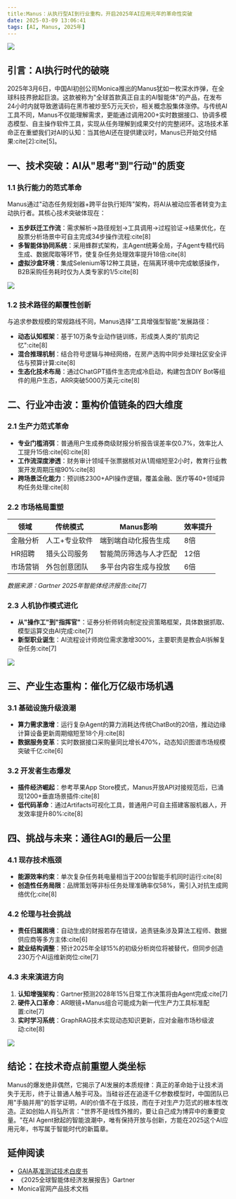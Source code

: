 ```yaml
---
title:Manus：从执行型AI到行业重构，开启2025年AI应用元年的革命性突破
date: 2025-03-09 13:06:41
tags: [AI, Manus, 2025年]
---
```


![](images/manus-ai-1.png)

## 引言：AI执行时代的破晓

2025年3月6日，中国AI初创公司Monica推出的Manus犹如一枚深水炸弹，在全球科技界掀起巨浪。这款被称为"全球首款真正自主的AI智能体"的产品，在发布24小时内就导致邀请码在黑市被炒至5万元天价，相关概念股集体涨停。与传统AI工具不同，Manus不仅能理解需求，更能通过调用200+实时数据接口、协调多模态模型、自主操作软件工具，实现从任务理解到成果交付的完整闭环。这场技术革命正在重塑我们对AI的认知：当其他AI还在提供建议时，Manus已开始交付结果:cite[2]:cite[5]。

## 一、技术突破：AI从"思考"到"行动"的质变

### 1.1 执行能力的范式革命

Manus通过"动态任务规划器+跨平台执行矩阵"架构，将AI从被动应答者转变为主动执行者。其核心技术突破体现在：

- **五步跃迁工作流**：需求解析→路径规划→工具调用→过程验证→结果优化，在股票分析场景中可自主完成34步操作流程:cite[8]
- **多智能体协同系统**：采用蜂群式架构，主Agent统筹全局，子Agent专精代码生成、数据爬取等环节，使复杂任务处理效率提升18倍:cite[8]
- **虚拟沙盒环境**：集成Selenium等12种工具链，在隔离环境中完成敏感操作，B2B采购任务耗时仅为人类专家的1/5:cite[8]

![](images/manus-ai-2.png)

### 1.2 技术路径的颠覆性创新

与追求参数规模的常规路线不同，Manus选择"工具增强型智能"发展路径：

- **动态认知框架**：基于10万条专业动作链训练，形成类人类的"肌肉记忆":cite[8]
- **混合推理机制**：结合符号逻辑与神经网络，在房产选购中同步处理社区安全评估与预算计算:cite[8]
- **生态化技术布局**：通过ChatGPT插件生态完成冷启动，构建包含DIY Bot等组件的用户生态，ARR突破5000万美元:cite[8]

## 二、行业冲击波：重构价值链条的四大维度

### 2.1 生产力范式革命

- **专业门槛消弭**：普通用户生成券商级财报分析报告误差率仅0.7%，效率比人工提升15倍:cite[6]:cite[8]
- **工作流深度渗透**：财务审计领域千张票据核对从1周缩短至2小时，教育行业教案开发周期压缩90%:cite[8]
- **跨场景泛化能力**：预训练2300+API操作逻辑，覆盖金融、医疗等40+领域异构任务处理:cite[8]

### 2.2 市场格局重塑

| 领域        | 传统模式                     | Manus影响                  | 效率提升 |
|-------------|------------------------------|----------------------------|----------|
| 金融分析    | 人工+专业软件                | 端到端自动化报告生成       | 8倍      |
| HR招聘      | 猎头公司服务                 | 智能简历筛选与人才匹配     | 12倍     |
| 市场营销    | 外包创意团队                 | 多平台内容生成与投放       | 6倍      |

*数据来源：Gartner 2025年智能体经济报告:cite[7]*

### 2.3 人机协作模式进化

- **从"操作工"到"指挥官"**：证券分析师转向制定投资策略框架，具体数据抓取、模型运算交由AI完成:cite[7]
- **新型职业诞生**：AI流程设计师岗位需求激增300%，主要职责是教会AI拆解复杂任务:cite[7]

![](images/manus-ai-3.png)

## 三、产业生态重构：催化万亿级市场机遇

### 3.1 基础设施升级浪潮

- **算力需求激增**：运行复杂Agent的算力消耗达传统ChatBot的20倍，推动边缘计算设备更新周期缩短至18个月:cite[8]
- **数据服务变革**：实时数据接口采购量同比增长470%，动态知识图谱市场规模突破千亿:cite[6]

### 3.2 开发者生态爆发

- **插件经济崛起**：参考苹果App Store模式，Manus开放API对接规范后，已涌现1200+垂直场景插件:cite[8]
- **低代码革命**：通过Artifacts可视化工具，普通用户可自主搭建客服机器人，开发效率提升80%:cite[8]

## 四、挑战与未来：通往AGI的最后一公里

### 4.1 现存技术瓶颈

- **能源效率约束**：单次复杂任务耗电量相当于200台智能手机同时运行:cite[8]
- **创造性任务局限**：品牌策划等非标任务处理准确率仅58%，需引入对抗生成网络优化:cite[8]

### 4.2 伦理与社会挑战

- **责任归属困境**：自动生成的财报若存在错误，追责链条涉及算法工程师、数据供应商等多方主体:cite[6]
- **就业结构调整**：预计2025年全球15%的初级分析岗位将被替代，但同步创造230万个AI运维新岗位:cite[7]

### 4.3 未来演进方向

1. **认知增强架构**：Gartner预测2028年15%日常工作决策将由Agent完成:cite[7]
2. **硬件入口革命**：AR眼镜+Manus组合可能成为新一代生产力工具标准配置:cite[7]
3. **实时学习系统**：GraphRAG技术实现动态知识更新，应对金融市场秒级波动:cite[8]

![](images/manus-ai-4.png)

## 结论：在技术奇点前重塑人类坐标

Manus的爆发绝非偶然，它揭示了AI发展的本质规律：真正的革命始于让技术消失于无形，终于让普通人触手可及。当硅谷还在追逐千亿参数模型时，中国团队已用"手脑并用"的哲学证明，AI的价值不在于炫技，而在于对生产力范式的根本性改造。正如创始人肖弘所言："世界不是线性外推的，要让自己成为博弈中的重要变量。"在AI Agent掀起的智能浪潮中，唯有保持开放与创新，方能在2025这个AI应用元年，书写属于智能时代的新篇章。

<script type="application/ld+json">
{
  "@context": "https://schema.org",
  "@type": "Article",
  "mainEntityOfPage": {
    "@type": "WebPage",
    "@id": "https://example.com/manus-ai-impact"
  },
  "headline": "Manus对AI发展的革命性影响",
  "image": [
    "https://example.com/images/manus-workflow.jpg",
    "https://example.com/images/future-office.jpg"
  ],
  "datePublished": "2025-03-09",
  "author": {
    "@type": "Person",
    "name": "AI观察者"
  },
  "publisher": {
    "@type": "Organization",
    "name": "科技前沿洞察",
    "logo": {
      "@type": "ImageObject",
      "url": "https://example.com/logo.png"
    }
  },
  "description": "深度解析Manus如何通过执行型AI重构产业生态，推动2025成为AI应用元年",
  "articleBody": "本文系统论述了Manus在技术突破、行业重构、生态演化等方面的深远影响...",
  "mentions": [
    {"@type": "Thing", "name": "AI智能体"},
    {"@type": "Thing", "name": "执行型AI"},
    {"@type": "Organization", "name": "Monica"}
  ],
  "mainEntity": {
    "@type": "SoftwareApplication",
    "name": "Manus",
    "applicationCategory": "BusinessApplication",
    "operatingSystem": "Web"
  }
}
</script>

<!-- 
## 配图建议
1. **技术架构图**  
提示词："未来科技风格的AI系统架构图，包含认知层、规划层、执行层的三维立体设计，蓝色数据流贯穿各模块，赛博朋克风格"

2. **行业应用场景**  
提示词："医疗AI智能体正在分析CT影像，右侧悬浮着数据面板和诊断建议，光线柔和具有科技感"

3. **生态演化图示**  
提示词："树状图展示AI智能体生态，根部是Manus核心系统，枝干延伸出金融、教育、医疗等应用场景，背景是星空宇宙"
 -->

## 延伸阅读

- [GAIA基准测试技术白皮书](https://gaia-test.org)
- 《2025全球智能体经济发展报告》Gartner
- Monica官网产品技术文档
